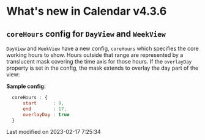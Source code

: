 # What's new in Calendar v4.3.6

## `coreHours` config for `DayView` and `WeekView` 

`DayView` and `WeekView` have a new config, `coreHours` which specifies the core working hours to show. Hours outside
that range are represented by a translucent mask covering the time axis for those hours. If the `overlayDay` property
is set in the config, the mask extends to overlay the day part of the view:

**Sample config:**

```js
  coreHours : {
      start      : 9,
      end        : 17,
      overlayDay : true
  }
```


<p class="last-modified">Last modified on 2023-02-17 7:25:34</p>